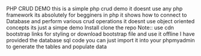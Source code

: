 PHP CRUD DEMO
   this is a simple php crud demo it doesnt use any php framework its absolutely for begginers in php 
   it shows how to connect to Database and perform various crud operations
   it doesnt use object oriented concepts its just a simpe demo
Install
 clone the repo
 Note:: use cdn bootstrap links for styling or download bootstrap file and use it offline 
 I have provided the database sql code you can just import it into your phpmyadmin to generate the tables 
 and populate data
